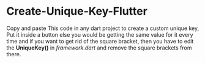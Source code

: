 # Create-Unique-Key-Flutter
Copy and paste This code in any dart project to create a custom unique key, Put it inside a button else you would be getting the same value for it every time and if you want to get rid of the square bracket, then you have to edit the **UniqueKey()** in *framework.dart* and remove the square brackets from there.

